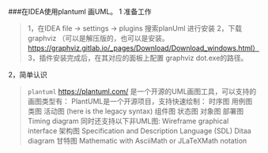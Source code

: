###在IDEA使用plantuml 画UML。
1 准备工作
> 1，在IDEA file -> settings -> plugins 搜索planUml 进行安装
  2，下载graphviz 
  （可以是解压版的，也可以是安装。https://graphviz.gitlab.io/_pages/Download/Download_windows.html）
  3，插件安装完成后，在其对应的面板上配置 graphviz dot.exe的路径。
  
  
2，简单认识
> `plantuml` https://plantuml.com/ 是一个开源的UML画图工具，可以支持的画图类型有：
PlantUML是一个开源项目，支持快速绘制： 
时序图
用例图
类图
活动图 (here is the legacy syntax)
组件图
状态图
对象图
部署图 
Timing diagram 
同时还支持以下非UML图:
Wireframe graphical interface
架构图
Specification and Description Language (SDL)
Ditaa diagram
甘特图 
Mathematic with AsciiMath or JLaTeXMath notation

